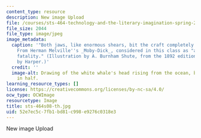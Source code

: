 ```yaml
---
content_type: resource
description: New image Upload
file: /courses/sts-464-technology-and-the-literary-imagination-spring-2008/52e7ec5c7fb1bd81c998e9276c0318e3_sts-464s08-th.jpg
file_size: 2044
file_type: image/jpeg
image_metadata:
  caption: '"Both jaws, like enormous shears, bit the craft completely in twain."
    From Herman Melville''s _Moby-Dick_, considered in this class as "an epic of technological
    fatality." (Illustration by A. Burnham Shute, from the 1892 edition published
    by Harper.)'
  credit: ''
  image-alt: Drawing of the white whale's head rising from the ocean, biting a rowboat
    in half.
learning_resource_types: []
license: https://creativecommons.org/licenses/by-nc-sa/4.0/
ocw_type: OCWImage
resourcetype: Image
title: sts-464s08-th.jpg
uid: 52e7ec5c-7fb1-bd81-c998-e9276c0318e3
---
```

New image Upload